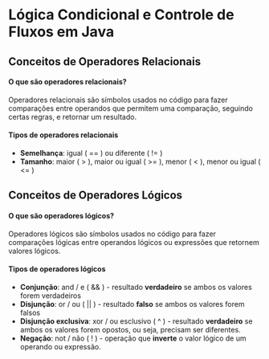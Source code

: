 # Lógica Condicional e Controle de Fluxos em Java

## Conceitos de Operadores Relacionais

#### O que são operadores relacionais?

Operadores relacionais são símbolos usados no código para fazer comparações entre operandos que permitem uma comparação, seguindo certas regras, e retornar um resultado.

#### Tipos de operadores relacionais
- **Semelhança**: igual ( == ) ou diferente ( != )
- **Tamanho**: maior ( > ), maior ou igual ( >= ), menor ( < ), menor ou igual ( <= )


## Conceitos de Operadores Lógicos

#### O que são operadores lógicos?

Operadores lógicos são símbolos usados no código para fazer comparações lógicas entre operandos lógicos ou expressões que retornem valores lógicos.

#### Tipos de operadores lógicos
- **Conjunção**: and / e ( && ) - resultado **verdadeiro** se ambos os valores forem  verdadeiros
- **Disjunção**: or / ou ( || ) - resultado **falso** se ambos os valores forem  falsos
- **Disjunção exclusiva**: xor / ou esclusivo ( ^ ) - resultado **verdadeiro** se ambos os valores forem  opostos, ou seja, precisam ser diferentes.
- **Negação**: not / não ( ! ) - operação que **inverte** o valor lógico de um operando ou expressão.
